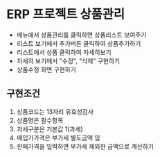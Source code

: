 # ERP 프로젝트 상품관리

- 메뉴에서 상품관리를 클릭하면 상품리스트 보여주기
- 리스트 보기에서 추가버튼 클릭하여 상품추가하기
- 리스트에서 상품 클릭하여 자세히보기
- 자세히 보기에서 "수정", "삭제" 구현하기
- 상품수정 화면 구현하기

## 구현조건

1. 상품코드는 13자리 유효성검사
2. 상품명은 필수항목
3. 과세구분은 기본값 1(과세)
4. 매입가가격은 부가세 별도금액 임
5. 판매가격을 입력하면 부가세 제외한 금액으로 계산하기
